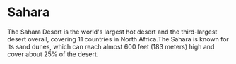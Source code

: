 # Sahara
The Sahara Desert is the world's largest hot desert and the third-largest desert overall, covering 11 countries in North Africa.The Sahara is known for its sand dunes, which can reach almost 600 feet (183 meters) high and cover about 25% of the desert.
